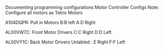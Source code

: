 Documenting programming configurations
Motor Controller Configs
 Note: Configure all motors as Tetrix Motors
 
A104DQPR:
  Pull in Motors
  B:B left
  A:D Right
  
AL00VW7C: 
  Front Motor Drivers
      C:C Right
      D:D Left
      
AL00VY1C:
  Back Motor Drivers
    Unlabled : E Right
    F:F Left
  
